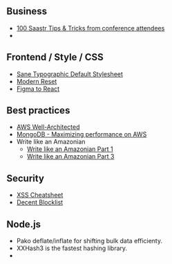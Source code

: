 ## Business
* [100 Saastr Tips & Tricks from conference attendees](https://www.saastr.com/wp-content/uploads/2019/03/SaaStr-Tips-Tricks-Ebook-Vol.1.pdf)
* 

## Frontend / Style / CSS
* [Sane Typographic Default Stylesheet](https://github.com/clagnut/TODS/)
* [Modern Reset](https://piccalil.li/blog/a-more-modern-css-reset/)
* [Figma to React](https://www.animaapp.com/blog/design-to-code/how-to-export-figma-to-react/)

## Best practices
* [AWS Well-Architected](https://aws.amazon.com/architecture/well-architected/)
* [MongoDB - Maximizing performance on AWS](https://www.mongodb.com/resources/products/platform/maximizing-mongodb-performance-on-aws)
* Write like an Amazonian
  * [Write like an Amazonian Part 1](https://www.factoftheday1.com/p/amazon-writing-style-tip-a349b4bd3839)
  * [Write like an Amazonian Part 3](https://www.factoftheday1.com/p/amazon-writing-style-tip-3-184c76dd2bb7)

## Security
* [XSS Cheatsheet](https://portswigger.net/web-security/cross-site-scripting/cheat-sheet)
* [Decent Blocklist](https://github.com/stamparm/maltrail/tree/95711e78754dbb5a56d733d4fc9c3157482a64ee/trails/static/malicious)

## Node.js
* Pako deflate/inflate for shifting bulk data efficienty.
* XXHash3 is the fastest hashing library.
* 
